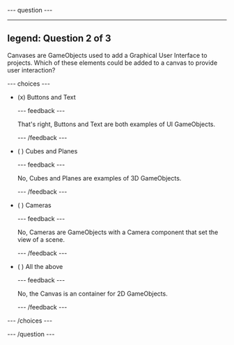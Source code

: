 
--- question ---

---
legend: Question 2 of 3
---

Canvases are GameObjects used to add a Graphical User Interface to projects. Which of these elements could be added to a canvas to provide user interaction? 


--- choices ---

- (x) Buttons and Text

  --- feedback ---

  That's right, Buttons and Text are both examples of UI GameObjects. 

  --- /feedback ---

- ( ) Cubes and Planes

  --- feedback ---

  No, Cubes and Planes are examples of 3D GameObjects.

  --- /feedback ---

- ( ) Cameras 

  --- feedback ---

  No, Cameras are GameObjects with a Camera component that set the view of a scene.

  --- /feedback ---

- ( ) All the above

  --- feedback ---

  No, the Canvas is an container for 2D GameObjects. 

  --- /feedback ---

--- /choices ---

--- /question ---
